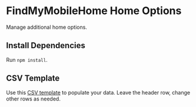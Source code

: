# FindMyMobileHome Home Options
Manage additional home options.

## Install Dependencies
Run `npm install`.

## CSV Template
Use this [CSV template](example.csv) to populate your data. Leave the header row, change other rows as needed.